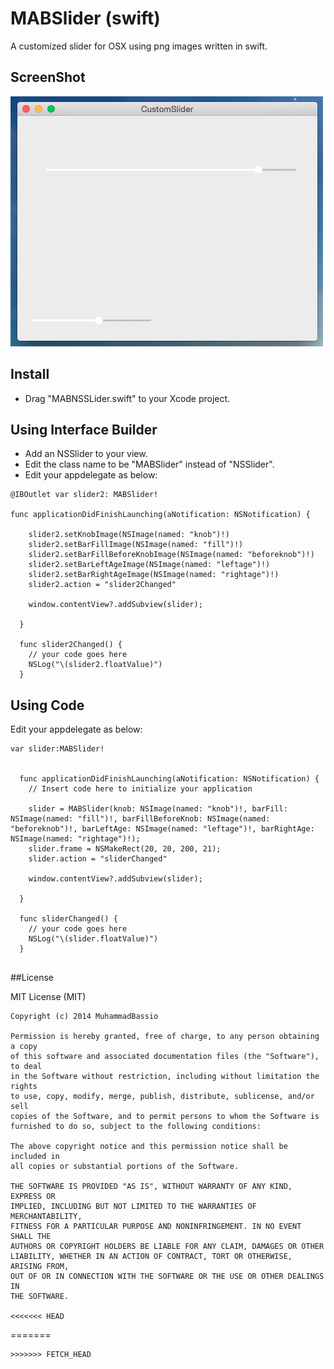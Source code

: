 MABSlider (swift)
=================

A customized slider for OSX using png images written in swift.

## ScreenShot

![MABSlider](/SS.png)

## Install
- Drag "MABNSSLider.swift" to your Xcode project. 

## Using Interface Builder
- Add an NSSlider to your view.
- Edit the class name to be "MABSlider" instead of "NSSlider".
- Edit your appdelegate as below:

```
@IBOutlet var slider2: MABSlider!

func applicationDidFinishLaunching(aNotification: NSNotification) {
    
    slider2.setKnobImage(NSImage(named: "knob")!)
    slider2.setBarFillImage(NSImage(named: "fill")!)
    slider2.setBarFillBeforeKnobImage(NSImage(named: "beforeknob")!)
    slider2.setBarLeftAgeImage(NSImage(named: "leftage")!)
    slider2.setBarRightAgeImage(NSImage(named: "rightage")!)
    slider2.action = "slider2Changed"
    
    window.contentView?.addSubview(slider);
    
  }
  
  func slider2Changed() {
    // your code goes here
    NSLog("\(slider2.floatValue)")
  }

```

## Using Code

Edit your appdelegate as below:

```
var slider:MABSlider!


  func applicationDidFinishLaunching(aNotification: NSNotification) {
    // Insert code here to initialize your application
    
    slider = MABSlider(knob: NSImage(named: "knob")!, barFill: NSImage(named: "fill")!, barFillBeforeKnob: NSImage(named: "beforeknob")!, barLeftAge: NSImage(named: "leftage")!, barRightAge: NSImage(named: "rightage")!);
    slider.frame = NSMakeRect(20, 20, 200, 21);
    slider.action = "sliderChanged"
    
    window.contentView?.addSubview(slider);
    
  }
  
  func sliderChanged() {
    // your code goes here 
    NSLog("\(slider.floatValue)")
  }
  
```

##License

MIT License (MIT)

```
Copyright (c) 2014 MuhammadBassio

Permission is hereby granted, free of charge, to any person obtaining a copy
of this software and associated documentation files (the "Software"), to deal
in the Software without restriction, including without limitation the rights
to use, copy, modify, merge, publish, distribute, sublicense, and/or sell
copies of the Software, and to permit persons to whom the Software is
furnished to do so, subject to the following conditions:

The above copyright notice and this permission notice shall be included in
all copies or substantial portions of the Software.

THE SOFTWARE IS PROVIDED "AS IS", WITHOUT WARRANTY OF ANY KIND, EXPRESS OR
IMPLIED, INCLUDING BUT NOT LIMITED TO THE WARRANTIES OF MERCHANTABILITY,
FITNESS FOR A PARTICULAR PURPOSE AND NONINFRINGEMENT. IN NO EVENT SHALL THE
AUTHORS OR COPYRIGHT HOLDERS BE LIABLE FOR ANY CLAIM, DAMAGES OR OTHER
LIABILITY, WHETHER IN AN ACTION OF CONTRACT, TORT OR OTHERWISE, ARISING FROM,
OUT OF OR IN CONNECTION WITH THE SOFTWARE OR THE USE OR OTHER DEALINGS IN
THE SOFTWARE.

<<<<<<< HEAD
```
=======
```
>>>>>>> FETCH_HEAD
